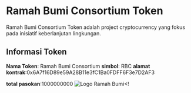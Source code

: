 # Ramah Bumi Consortium Token
Ramah Bumi Consortium Token adalah project cryptocurrency yang fokus pada inisiatif keberlanjutan lingkungan.

## Informasi Token
**Nama Token**: Ramah Bumi Consortium
**simbol**: RBC
**alamat kontrak**:0x6A7f16D89e59A28B11e3fC1Ba0FDFF6F3e7D2AF3

**total pasokan**:1000000000
![Logo Ramah Bumi](https://imgur.com/a/wEUrcJl)<!

<!---
ramahbumi/ramahbumi is a ✨ special ✨ repository because its `README.md` (this file) appears on your GitHub profile.
You can click the Preview link to take a look at your changes.
--->
